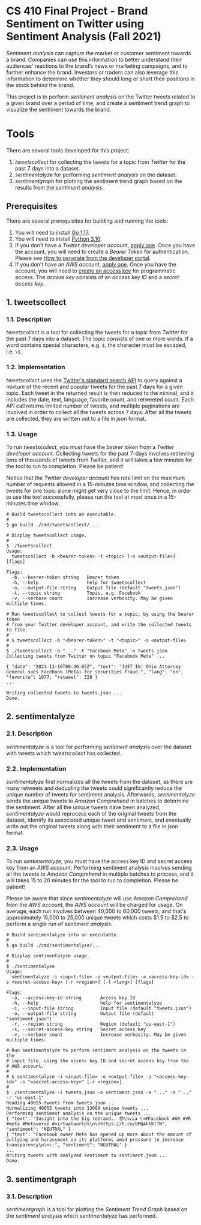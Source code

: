 # CS 410 Final Project - Brand Sentiment on Twitter using Sentiment Analysis (Fall 2021)

_Sentiment analysis_ can capture the market or customer sentiment towards a brand. Companies can use this information to better understand their audiences’ reactions to the brand’s news or marketing campaigns, and to further enhance the brand. Investors or traders can also leverage this information to determine whether they should long or short their positions in the stock behind the brand.

This project is to perform _sentiment analysis_ on the Twitter tweets related to a given brand over a period of time, and create a sentiment trend graph to visualize the sentiment towards the brand.

# Tools

There are several tools developed for this project:
1. _tweetscollect_ for collecting the tweets for a topic from _Twitter_ for the past 7 days into a dataset.
2. _sentimentalyze_ for performing _sentiment analysis_ on the dataset.
3. _sentimentgraph_ for plotting the sentiment trend graph based on the results from the _sentiment analysis_.

## Prerequisites

There are several prerequisites for building and running the tools:
1. You will need to install [Go 1.17](https://golang.org/doc/install).
2. You will need to install [Python 3.10](https://www.python.org/downloads/).
3. If you don't have a _Twitter developer account_,  [apply one](https://developer.twitter.com/en/apply-for-access). Once you have the account, you will need to create a _Bearer Token_ for authentication. Please see [How to generate from the developer portal](https://developer.twitter.com/en/docs/authentication/oauth-2-0/bearer-tokens).
4. If you don't have an _AWS account_, [apply one](https://aws.amazon.com). Once you have the account, you will need to [create an access key](https://docs.aws.amazon.com/general/latest/gr/aws-sec-cred-types.html#access-keys-and-secret-access-keys) for programmatic access. The _access key_ consists of an _access key ID_ and a _secret access key_.

## 1. tweetscollect

### 1.1. Description

_tweetscollect_ is a tool for collecting the tweets for a topic from _Twitter_ for the past 7 days into a dataset. The topic consists of one or more words. If a word contains special characters, e.g. `$`, the character must be escaped, i.e. `\$`.

### 1.2. Implementation

_tweetscollect_ uses the [Twitter's standard search API](https://developer.twitter.com/en/docs/twitter-api/v1/tweets/search/api-reference/get-search-tweets) to query against a mixture of the recent and popular tweets for the past 7 days for a given topic. Each tweet in the returned result is then reduced to the mininal, and it includes the date, text, language, favorite count, and retweeted count. Each API call returns limited number of tweets, and multiple paginations are involved in order to collect all the tweets across 7 days. After all the tweets are collected, they are written out to a file in json format.

### 1.3. Usage

To run _tweetscollect_, you must have the _bearer token_ from a _Twitter developer account_. Collecting tweets for the past 7-days involves retrieving tens of thousands of tweets from Twitter, and it will takes a few minutes for the tool to run to completion. Please be patient!

Notice that the _Twitter developer account_ has rate limit on the maximum number of requests allowed in a 15-minutes time window, and collecting the tweets for one topic alone might get very close to the limit. Hence, in order to use the tool successfully, please run the tool at most once in a 15-minutes time window.

```
# Build tweetscollect into an executable.
#
$ go build ./cmd/tweetscollect/...

# Display tweetscollect usage.
#
$ ./tweetscollect
Usage:
  tweetscollect -b <bearer-token> -t <topic> [-o <output-file>] [flags]

Flags:
  -b, --bearer-token string   Bearer token
  -h, --help                  help for tweetscollect
  -o, --output-file string    Output file (default "tweets.json")
  -t, --topic string          Topic, e.g. Facebook
  -v, --verbose count         Increase verbosity. May be given multiple times.

# Run tweetscollect to collect tweets for a topic, by using the bearer token
# from your Twitter developer account, and write the collected tweets to file.
#
# $ tweetscollect -b "<bearer-token>" -t "<topic>" -o <output-file>
#
$ ./tweetscollect -b "..." -t "Facebook Meta" -o tweets.json
Collecting tweets from Twitter on topic "Facebook Meta" ...

{ "date": "2021-11-16T00:46:05Z", "text": "JUST IN: Ohio Attorney General sues Facebook (Meta) for securities fraud.", "lang": "en", "favorite": 1077, "retweet": 328 }
...

Writing collected tweets to tweets.json ...
Done.
```

## 2. sentimentalyze

### 2.1. Description

_sentimentalyze_ is a tool for performing _sentiment analysis_ over the dataset with tweets which _tweetscollect_ has collected.

### 2.2. Implementation

_sentimentalyze_ first normalizes all the tweets from the dataset, as there are many retweets and dedupling the tweets could significantly reduce the unique number of tweets for sentiment analysis. Afterwards, _sentimentalyze_ sends the unique tweets to _Amazon Comprehend_ in batches to determine the sentiment. After all the unique tweets have been analyzed, _sentimentalyze_ would reprocess each of the original tweets from the dataset, identify its associated unique tweet and sentiment, and eventually write out the original tweets along with their sentiment to a file in json format.

### 2.3. Usage

To run _sentimentalyze_, you must have the access key ID and secret access key from an _AWS account_. Performing sentiment analysis involves sending all the tweets to _Amazon Comprehend_ in multiple batches to process, and it will takes 15 to 20 minutes for the tool to run to completion. Please be patient!

Please be aware that since _sentimentalyze_ will use _Amazon Comprehend_ from the _AWS account_, the _AWS account_ will be charged for usage. On average, each run involves between 40,000 to 60,000 tweets, and that's approximately 15,000 to 25,000 unique tweets which costs $1.5 to $2.5 to perform a single run of _sentiment analysis_.

```
# Build sentimentalyze into an executable.
#
$ go build ./cmd/sentimentalyze/...

# Display sentimentalyze usage.
#
$ ./sentimentalyze
Usage:
  sentimentalyze -i <input-file> -o <output-file> -a <access-key-id> -s <secret-access-key> [-r <region>] [-l <lang>] [flags]

Flags:
  -a, --access-key-id string       Access key ID
  -h, --help                       help for sentimentalyze
  -i, --input-file string          Input file (default "tweets.json")
  -o, --output-file string         Output file (default "sentiment.json")
  -r, --region string              Region (default "us-east-1")
  -s, --secret-access-key string   Secret access key
  -v, --verbose count              Increase verbosity. May be given multiple times.

# Run sentimentalyze to perform sentiment analysis on the tweets in the
# input file, using the access key ID and secret access key from the
# AWS account.
#
# $ sentimentalyze -i <input-file> -o <output-file> -a "<access-key-id>" -s "<secret-access-key>" [-r <region>]
#
$ ./sentimentalyze -i tweets.json -o sentiment.json -a "..." -s "..." -r "us-east-1"
Reading 40655 tweets from tweets.json ...
Normalizing 40655 tweets into 13089 unique tweets ...
Performing sentiment analysis on the unique tweets ...
{ "text": "Insight into the big rebrand.. 😎\nvia \n#Facebook #AR #VR #meta #Metaverse #virtualworlds\n\nhttps://t.co/bMQ4hhKlTW", "sentiment": "NEUTRAL" }
{ "text": "Facebook owner Meta has opened up more about the amount of bullying and harassment on its platforms amid pressure to increase transparency\n\n✍️:", "sentiment": "NEUTRAL" }
...
Writing tweets with analyzed sentiment to sentiment.json ...
Done.
```

## 3. sentimentgraph

### 3.1. Description

_sentimentgraph_ is a tool for plotting the _Sentiment Trend Graph_ based on the _sentiment analysis_ which _sentimentalyze_ has performed.
